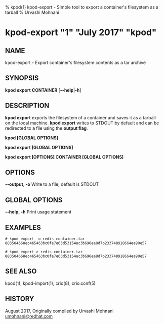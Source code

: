 % kpod(1) kpod-export - Simple tool to export a container's filesystem as a tarball
% Urvashi Mohnani
# kpod-export "1" "July 2017" "kpod"

## NAME
kpod-export - Export container's filesystem contents as a tar archive

## SYNOPSIS
**kpod export**
**CONTAINER**
[**--help**|**-h**]

## DESCRIPTION
**kpod export** exports the filesystem of a container and saves it as a tarball
on the local machine. **kpod export** writes to STDOUT by default and can be
redirected to a file using the **output flag**.

**kpod [GLOBAL OPTIONS]**

**kpod export [GLOBAL OPTIONS]**

**kpod export [OPTIONS] CONTAINER [GLOBAL OPTIONS]**

## OPTIONS

**--output, -o**
Write to a file, default is STDOUT

## GLOBAL OPTIONS

**--help, -h**
  Print usage statement

## EXAMPLES

```
# kpod export -o redis-container.tar 883504668ec465463bc0fe7e63d53154ac3b696ea8d7b233748918664ea90e57
```

```
# kpod export > redis-container.tar 883504668ec465463bc0fe7e63d53154ac3b696ea8d7b233748918664ea90e57
```

## SEE ALSO
kpod(1), kpod-import(1), crio(8), crio.conf(5)

## HISTORY
August 2017, Originally compiled by Urvashi Mohnani <umohnani@redhat.com>
